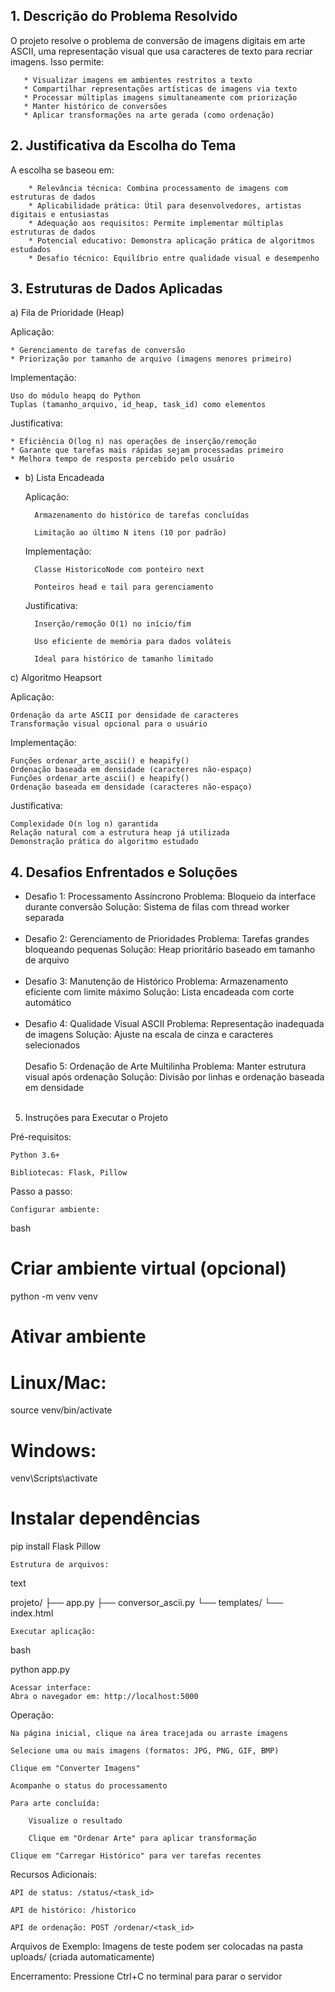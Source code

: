 ## 1. Descrição do Problema Resolvido

O projeto resolve o problema de conversão de imagens digitais em arte ASCII, uma representação visual que usa caracteres de texto para recriar imagens. Isso permite:
```
   * Visualizar imagens em ambientes restritos a texto
   * Compartilhar representações artísticas de imagens via texto
   * Processar múltiplas imagens simultaneamente com priorização
   * Manter histórico de conversões
   * Aplicar transformações na arte gerada (como ordenação)
```

## 2. Justificativa da Escolha do Tema

A escolha se baseou em:
```
    * Relevância técnica: Combina processamento de imagens com estruturas de dados
    * Aplicabilidade prática: Útil para desenvolvedores, artistas digitais e entusiastas
    * Adequação aos requisitos: Permite implementar múltiplas estruturas de dados
    * Potencial educativo: Demonstra aplicação prática de algoritmos estudados
    * Desafio técnico: Equilíbrio entre qualidade visual e desempenho
```

## 3. Estruturas de Dados Aplicadas

a) Fila de Prioridade (Heap)

Aplicação:
```
* Gerenciamento de tarefas de conversão
* Priorização por tamanho de arquivo (imagens menores primeiro)
```

Implementação:
````
Uso do módulo heapq do Python
Tuplas (tamanho_arquivo, id_heap, task_id) como elementos
````
Justificativa:
```
* Eficiência O(log n) nas operações de inserção/remoção
* Garante que tarefas mais rápidas sejam processadas primeiro
* Melhora tempo de resposta percebido pelo usuário
```

* b) Lista Encadeada

    Aplicação:

        Armazenamento do histórico de tarefas concluídas

        Limitação ao último N itens (10 por padrão)

    Implementação:

        Classe HistoricoNode com ponteiro next

        Ponteiros head e tail para gerenciamento

    Justificativa:

        Inserção/remoção O(1) no início/fim

        Uso eficiente de memória para dados voláteis

        Ideal para histórico de tamanho limitado

c) Algoritmo Heapsort

Aplicação:

```
Ordenação da arte ASCII por densidade de caracteres
Transformação visual opcional para o usuário
```

Implementação:
```
Funções ordenar_arte_ascii() e heapify()
Ordenação baseada em densidade (caracteres não-espaço)
Funções ordenar_arte_ascii() e heapify()
Ordenação baseada em densidade (caracteres não-espaço)
```

Justificativa:
```
Complexidade O(n log n) garantida
Relação natural com a estrutura heap já utilizada
Demonstração prática do algoritmo estudado
```

## 4. Desafios Enfrentados e Soluções

* Desafio 1: Processamento Assíncrono 
    Problema: Bloqueio da interface durante conversão
    Solução: Sistema de filas com thread worker separada
<br/><br/>
* Desafio 2: Gerenciamento de Prioridades
    Problema: Tarefas grandes bloqueando pequenas
    Solução: Heap prioritário baseado em tamanho de arquivo
<br/><br/>
* Desafio 3: Manutenção de Histórico
    Problema: Armazenamento eficiente com limite máximo
    Solução: Lista encadeada com corte automático
<br/><br/>
* Desafio 4: Qualidade Visual ASCII
    Problema: Representação inadequada de imagens
    Solução: Ajuste na escala de cinza e caracteres selecionados
<br/><br/>
Desafio 5: Ordenação de Arte Multilinha
    Problema: Manter estrutura visual após ordenação
    Solução: Divisão por linhas e ordenação baseada em densidade
<br/><br/>
5. Instruções para Executar o Projeto

Pré-requisitos:

    Python 3.6+

    Bibliotecas: Flask, Pillow

Passo a passo:

    Configurar ambiente:

bash

# Criar ambiente virtual (opcional)
python -m venv venv

# Ativar ambiente
# Linux/Mac:
source venv/bin/activate
# Windows:
venv\Scripts\activate

# Instalar dependências
pip install Flask Pillow

    Estrutura de arquivos:

text

projeto/
├── app.py
├── conversor_ascii.py
└── templates/
    └── index.html

    Executar aplicação:

bash

python app.py

    Acessar interface:
    Abra o navegador em: http://localhost:5000

Operação:

    Na página inicial, clique na área tracejada ou arraste imagens

    Selecione uma ou mais imagens (formatos: JPG, PNG, GIF, BMP)

    Clique em "Converter Imagens"

    Acompanhe o status do processamento

    Para arte concluída:

        Visualize o resultado

        Clique em "Ordenar Arte" para aplicar transformação

    Clique em "Carregar Histórico" para ver tarefas recentes

Recursos Adicionais:

    API de status: /status/<task_id>

    API de histórico: /historico

    API de ordenação: POST /ordenar/<task_id>

Arquivos de Exemplo:
Imagens de teste podem ser colocadas na pasta uploads/ (criada automaticamente)

Encerramento:
Pressione Ctrl+C no terminal para parar o servidor